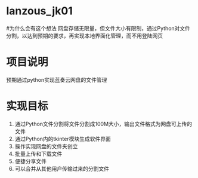 # lanzous_jk01
#为什么会有这个想法
  网盘存储无限量，但文件大小有限制，通过Python对文件分割，以达到预期的要求，再实现本地界面化管理，而不用登陆网页
# 项目说明
  预期通过python实现蓝奏云网盘的文件管理
# 实现目标
  1. 通过Python文件分割将文件分割成100M大小，输出文件格式为网盘可上传的文件
  2. 通过Python内的tkinter模块生成软件界面
  3. 操作实现网盘的文件夹创立
  4. 批量上传和下载文件
  5. 便捷分享文件
  6. 可以合并从其他用户传输过来的分割文件
